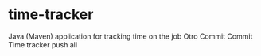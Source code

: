 # time-tracker
Java (Maven) application for tracking time on the job
Otro Commit
Commit
Time tracker
push all
